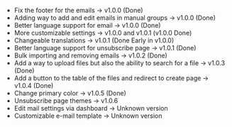 -   Fix the footer for the emails -> v1.0.0 (Done)
-   Adding way to add and edit emails in manual groups -> v1.0.0 (Done)
-   Better language support for email -> v1.0.0 (Done)
-   More customizable settings -> v1.0.0 and v1.0.1 (v1.0.0 Done)
-   Changeable translations -> v1.0.1 (Done Early in v1.0.0)
-   Better language support for unsubscribe page -> v1.0.1 (Done)
-   Bulk importing and removing emails -> v1.0.2 (Done)
-   Add a way to upload files but also the ability to search for a file -> v1.0.3 (Done)
-   Add a button to the table of the files and redirect to create page -> v1.0.4 (Done)
-   Change primary color -> v1.0.5 (Done)
-   Unsubscribe page themes -> v1.0.6
-   Edit mail settings via dashboard -> Unknown version
-   Customizable e-mail template -> Unknown version
